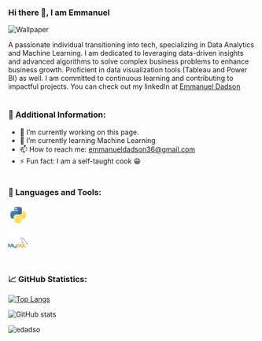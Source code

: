 ### Hi there 👋, I am Emmanuel
<img src="https://wallpaperaccess.com/full/3457552.jpg" alt="Wallpaper" width="600" height="250">

A passionate individual transitioning into tech, specializing in Data Analytics and Machine Learning. I am dedicated to leveraging data-driven insights and advanced algorithms to solve complex business problems to enhance business growth. Proficient in data visualization tools (Tableau and Power BI) as well. I am committed to continuous learning and contributing to impactful projects.
You can check out my linkedIn at [Emmanuel Dadson](https://www.linkedin.com/in/emmanuel-dadson)
#
<h3 align="left">🧾 Additional Information:</h3>

- 🔭 I’m currently working on this page.<br> 
- 🌱 I’m currently learning Machine Learning<br> 
- 📫 How to reach me: emmanueldadson36@gmail.com <br> 
- ⚡ Fun fact: I am a self-taught cook 😁

#
<h3 align="left">🧰 Languages and Tools:</h3>
<p align="left"> <a href="https://www.python.org" target="_blank" rel="noreferrer"> <img src="https://raw.githubusercontent.com/devicons/devicon/master/icons/python/python-original.svg" alt="python" width="40" height="40"/> </a> </p>
<p align="left"> <a href="https://www.mysql.com/" target="_blank" rel="noreferrer"> <img src="https://raw.githubusercontent.com/devicons/devicon/master/icons/mysql/mysql-original-wordmark.svg" alt="mysql" width="40" height="40"/> </a> 

#
<h3 align="left">📈 GitHub Statistics:</h3>

[![Top Langs](https://github-readme-stats.vercel.app/api/top-langs/?username=edadso)](https://github.com/anuraghazra/github-readme-stats)

![GitHub stats](https://github-readme-stats.vercel.app/api?username=edadso&show_icons=true)

<p><img align="left" src="https://github-readme-streak-stats.herokuapp.com/?user=edadso&" alt="edadso" /></p>
  










  

  

  






